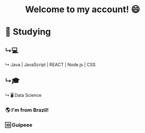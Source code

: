 <h1 align="center"> Welcome to my account! 😄</h1>


<h1 align="left">
📖 Studying</h1>

<h2 align="left">
  ↳💻</h2>
  <p>
    ↳ Java | JavaScript | REACT | Node.js | CSS </p>

<h2 align="left">
  ↳🎓</h2>
  <p align="left">
    ↳ 🖥️ Data Science</p>

<h3>🌎 I'm from Brazil!</h3>
<h3>🆔 Guipeee</h3>

